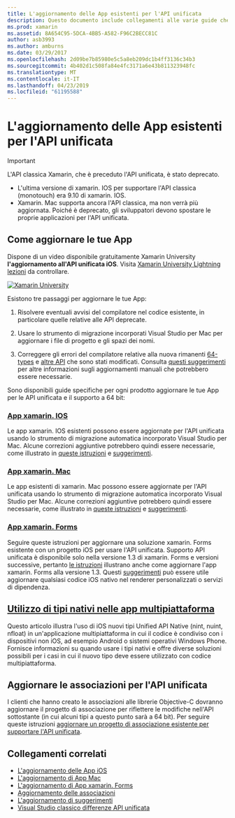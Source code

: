 ```yaml
---
title: L'aggiornamento delle App esistenti per l'API unificata
description: Questo documento include collegamenti alle varie guide che descrivono come aggiornare le applicazioni Xamarin all'API unificata. Vengono illustrati le app xamarin. IOS, le app xamarin. Mac. App xamarin. Forms, i tipi nativi nelle App multipiattaforma e progetti di binding.
ms.prod: xamarin
ms.assetid: 8A654C95-5DCA-4BB5-A582-F96C2BECC81C
author: asb3993
ms.author: amburns
ms.date: 03/29/2017
ms.openlocfilehash: 2d09be7b85980e5c5a8eb209dc1b4ff3136c34b3
ms.sourcegitcommit: 4b402d1c508fa84e4fc3171a6e43b811323948fc
ms.translationtype: MT
ms.contentlocale: it-IT
ms.lasthandoff: 04/23/2019
ms.locfileid: "61195588"
---
```

# <a name="updating-existing-apps-to-the-unified-api"></a>L'aggiornamento delle App esistenti per l'API unificata

> [!IMPORTANT]
> L'API classica Xamarin, che è preceduto l'API unificata, è stato deprecato. 
> - L'ultima versione di xamarin. IOS per supportare l'API classica (monotouch) era 9.10 di xamarin. IOS.
> - Xamarin. Mac supporta ancora l'API classica, ma non verrà più aggiornata. Poiché è deprecato, gli sviluppatori devono spostare le proprie applicazioni per l'API unificata.

## <a name="how-to-update-your-apps"></a>Come aggiornare le tue App

Dispone di un video disponibile gratuitamente Xamarin University **l'aggiornamento all'API unificata iOS**. Visita [Xamarin University Lightning lezioni](http://university.xamarin.com/lightninglectures) da controllare.

[ ![](updating-apps-images/xamu-video-sml.png "Xamarin University")](http://university.xamarin.com/lightninglectures)

Esistono tre passaggi per aggiornare le tue App:

1. Risolvere eventuali avvisi del compilatore nel codice esistente, in particolare quelle relative alle API deprecate.

2. Usare lo strumento di migrazione incorporati Visual Studio per Mac per aggiornare i file di progetto e gli spazi dei nomi.

3. Correggere gli errori del compilatore relative alla nuova rimanenti [64-types](~/cross-platform/macios/nativetypes.md) e [altre API](~/cross-platform/macios/unified/overview.md#deprecated-typos) che sono stati modificati. Consulta [questi suggerimenti](~/cross-platform/macios/unified/updating-tips.md) per altre informazioni sugli aggiornamenti manuali che potrebbero essere necessarie.

Sono disponibili guide specifiche per ogni prodotto aggiornare le tue App per le API unificata e il supporto a 64 bit:

### <a name="xamarinios-appscross-platformmaciosunifiedupdating-ios-appsmd"></a>[App xamarin. IOS](~/cross-platform/macios/unified/updating-ios-apps.md)

Le app xamarin. IOS esistenti possono essere aggiornate per l'API unificata usando lo strumento di migrazione automatica incorporato Visual Studio per Mac. Alcune correzioni aggiuntive potrebbero quindi essere necessarie, come illustrato in [queste istruzioni](~/cross-platform/macios/unified/updating-ios-apps.md) e [suggerimenti](~/cross-platform/macios/unified/updating-tips.md).

###  <a name="xamarinmac-appscross-platformmaciosunifiedupdating-mac-appsmd"></a>[App xamarin. Mac](~/cross-platform/macios/unified/updating-mac-apps.md)

Le app esistenti di xamarin. Mac possono essere aggiornate per l'API unificata usando lo strumento di migrazione automatica incorporato Visual Studio per Mac. Alcune correzioni aggiuntive potrebbero quindi essere necessarie, come illustrato in [queste istruzioni](~/cross-platform/macios/unified/updating-mac-apps.md) e [suggerimenti](~/cross-platform/macios/unified/updating-tips.md).

###  <a name="xamarinforms-appscross-platformmaciosunifiedupdating-xamarin-forms-appsmd"></a>[App xamarin. Forms](~/cross-platform/macios/unified/updating-xamarin-forms-apps.md)

Seguire queste istruzioni per aggiornare una soluzione xamarin. Forms esistente con un progetto iOS per usare l'API unificata. Supporto API unificata è disponibile solo nella versione 1.3 di xamarin. Forms e versioni successive, pertanto [le istruzioni](~/cross-platform/macios/unified/updating-xamarin-forms-apps.md) illustrano anche come aggiornare l'app xamarin. Forms alla versione 1.3. Questi [suggerimenti](~/cross-platform/macios/unified/updating-tips.md) può essere utile aggiornare qualsiasi codice iOS nativo nel renderer personalizzati o servizi di dipendenza.

## <a name="working-with-native-types-in-cross-platform-appscross-platformmaciosnativetypesmd"></a>[Utilizzo di tipi nativi nelle app multipiattaforma](~/cross-platform/macios/nativetypes.md)

Questo articolo illustra l'uso di iOS nuovi tipi Unified API Native (nint, nuint, nfloat) in un'applicazione multipiattaforma in cui il codice è condiviso con i dispositivi non iOS, ad esempio Android o sistemi operativi Windows Phone. Fornisce informazioni su quando usare i tipi nativi e offre diverse soluzioni possibili per i casi in cui il nuovo tipo deve essere utilizzato con codice multipiattaforma.

## <a name="update-bindings-to-the-unified-api"></a>Aggiornare le associazioni per l'API unificata

I clienti che hanno creato le associazioni alle librerie Objective-C dovranno aggiornare il progetto di associazione per riflettere le modifiche nell'API sottostante (in cui alcuni tipi a questo punto sarà a 64 bit).
Per seguire queste istruzioni [aggiornare un progetto di associazione esistente per supportare l'API unificata](~/cross-platform/macios/unified/update-binding.md).

## <a name="related-links"></a>Collegamenti correlati

- [L'aggiornamento delle App iOS](~/cross-platform/macios/unified/updating-ios-apps.md)
- [L'aggiornamento di App Mac](~/cross-platform/macios/unified/updating-mac-apps.md)
- [L'aggiornamento di App xamarin. Forms](~/cross-platform/macios/unified/updating-xamarin-forms-apps.md)
- [Aggiornamento delle associazioni](~/cross-platform/macios/unified/update-binding.md)
- [L'aggiornamento di suggerimenti](~/cross-platform/macios/unified/updating-tips.md)
- [Visual Studio classico differenze API unificata](https://developer.xamarin.com/releases/ios/api_changes/classic-vs-unified-8.6.0/)
